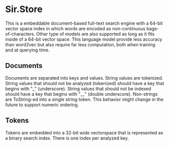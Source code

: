 # Sir.Store

This is a embeddable document-based full-text search engine with a 64-bit vector space index 
in which words are encoded as non-continuous bags-of-characters. Other type of models are also supported as long as 
it fits inside of a 64-bit vector space.
This language model provide less accuracy than word2vec but also require far less computation, both when training and at querying time.

## Documents

Documents are separated into keys and values. 
String values are tokenized. 
String values that should not be analyzed (tokenized) should have a key that begins with "_" (underscore).
String values that should not be indexed should have a key that begins with "__" (double underscore).
Non-strings are ToString-ed into a single string token. This behavior might change in the future to support numeric ordering. 

## Tokens

Tokens are embedded into a 32-bit wide vectorspace that is represented as a binary search index. 
There is one index per analyzed key.